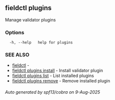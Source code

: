 ## fieldctl plugins

Manage validator plugins

### Options

```
  -h, --help   help for plugins
```

### SEE ALSO

* [fieldctl](fieldctl.md)	 - 
* [fieldctl plugins install](fieldctl_plugins_install.md)	 - Install validator plugin
* [fieldctl plugins list](fieldctl_plugins_list.md)	 - List installed plugins
* [fieldctl plugins remove](fieldctl_plugins_remove.md)	 - Remove installed plugin

###### Auto generated by spf13/cobra on 9-Aug-2025
